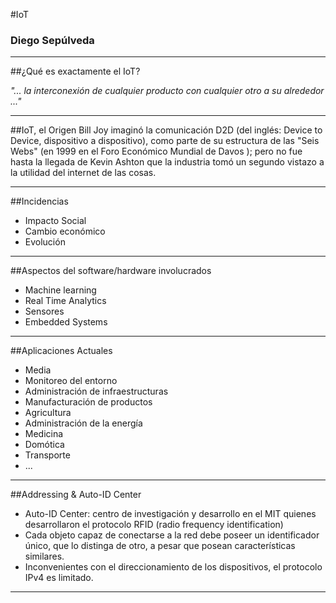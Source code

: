 #IoT
### Diego Sepúlveda
---
##¿Qué es exactamente el IoT?

_"... la interconexión de cualquier producto con cualquier otro a su alrededor ..."_

---
##IoT, el Origen
Bill Joy imaginó la comunicación D2D (del inglés: Device to Device, dispositivo a dispositivo), como parte de su estructura de las "Seis Webs" (en 1999 en el Foro Económico Mundial de Davos ); pero no fue hasta la llegada de Kevin Ashton que la industria tomó un segundo vistazo a la utilidad del internet de las cosas.

---
##Incidencias
- Impacto Social
- Cambio económico
- Evolución

---
##Aspectos del software/hardware involucrados

- Machine learning
- Real Time Analytics
- Sensores
- Embedded Systems

---
##Aplicaciones Actuales
- Media
- Monitoreo del entorno
- Administración de infraestructuras
- Manufacturación de productos
- Agricultura
- Administración de la energía
- Medicina
- Domótica
- Transporte
- ...
---
##Addressing & Auto-ID Center
- Auto-ID Center: centro de investigación y desarrollo en el MIT quienes desarrollaron el protocolo RFID (radio frequency identification)
- Cada objeto capaz de conectarse a la red debe poseer un identificador único, que lo distinga de otro, a pesar que posean características similares.
- Inconvenientes con el direccionamiento de los dispositivos, el protocolo IPv4 es limitado.
---
